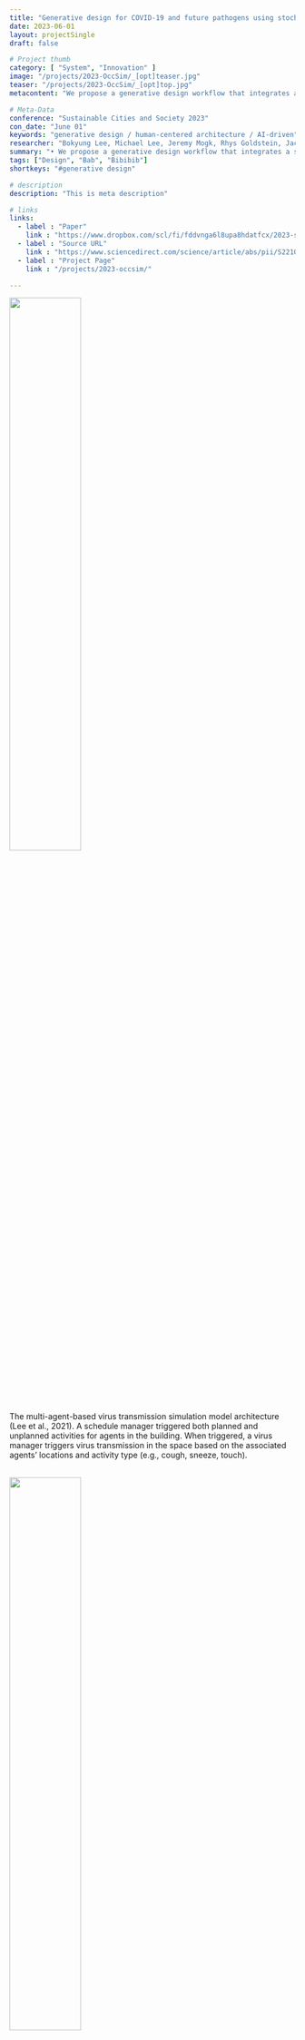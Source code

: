 ```yaml
---
title: "Generative design for COVID-19 and future pathogens using stochastic multi-agent simulation"
date: 2023-06-01
layout: projectSingle
draft: false

# Project thumb
category: [ "System", "Innovation" ]
image: "/projects/2023-OccSim/_[opt]teaser.jpg"
teaser: "/projects/2023-OccSim/_[opt]top.jpg"
metacontent: "We propose a generative design workflow that integrates a stochastic multi-agent simulation with the intent of helping building designers reduce the risk posed by COVID-19 and future pathogens."

# Meta-Data
conference: "Sustainable Cities and Society 2023"
con_date: "June 01"
keywords: "generative design / human-centered architecture / AI-driven"
researcher: "Bokyung Lee, Michael Lee, Jeremy Mogk, Rhys Goldstein, Jacky Bibliowicz, Frederik Brudy, Alexander Tessier."
summary: "• We propose a generative design workflow that integrates a stochastic multi-agent simulation with the intent of helping building designers reduce the risk posed by COVID-19 and future pathogens. Our custom simulation randomly generates activities and movements of individual occupants, tracking the amount of virus transmitted through air and surfaces from contagious to susceptible agents. The stochastic nature of the simulation requires that many repetitions be performed to achieve statistically reliable results. Accordingly, a series of initial experiments identified parameter values that balanced the trade-off between computational cost and accuracy. Applying generative design to a case study based on an existing office space reduced the predicted transmission by around 10% to 20% compared with a baseline set of layouts. Additionally, a qualitative examination of the generated layouts revealed design patterns that may reduce transmission. Stochastic multi-agent simulation is a computationally expensive yet plausible way to generate safer building designs."
tags: ["Design", "Bab", "Bibibib"]
shortkeys: "#generative design"

# description
description: "This is meta description"

# links
links:
  - label : "Paper"
    link : "https://www.dropbox.com/scl/fi/fddvnga6l8upa8hdatfcx/2023-sustainable.pdf?rlkey=2oa8d7tatl2eb459ov9tl8ihq&dl=0"
  - label : "Source URL"
    link : "https://www.sciencedirect.com/science/article/abs/pii/S221067072300272X"
  - label : "Project Page"
    link : "/projects/2023-occsim/"

---
```


<img src="../../projects/2023-OccSim/framework.jpg" width="50%"/>

The multi-agent-based virus transmission simulation model architecture (Lee et al., 2021). A schedule manager triggered both planned and unplanned activities for agents in the building. When triggered, a virus manager triggers virus transmission in the space based on the associated agents’ locations and activity type (e.g., cough, sneeze, touch).

<br>
<img src="../../projects/2023-OccSim/sim.jpg" width="50%"/>

Screen-captured images of our simulation when the graphical mode was activated. The images were captured at specific moments: when (a) 3600 s, (b) 7200 s, and (c) 10 800 s had passed since the simulation started. The grid heat map on the background visualizes the location-specific concentration of virus in the air (𝜓𝑐𝑒𝑙𝑙 ), with the range from 0 to 1. The susceptible agents are represented as blue, while the contagious agents are represented as red. (For interpretation of the references to colour in this figure legend, the reader is referred to the web version of this article.)

<br>
<img src="../../projects/2023-OccSim/plot.jpg" width="50%"/>

Simulation results from different percentages of contagious agents: 5%, 10%, 15%, 20%, 25%, 30%, using both a low (40 agents in total) and high capacity setting (100agents in total). Swarm plots (top) and violin plots (bottom) demonstrate the distribution of the results obtained from 400 simulation runs, for each combination of conditions.
Fig. 5.


<br>
<img src="../../projects/2023-OccSim/framework2.jpg" width="50%"/>

Scope and contribution of our work.


<br>
<img src="../../projects/2023-OccSim/generative1.jpg" width="50%"/>

Generative geometry model for case study (Nagy, Lau et al., 2017).


<br>
<img src="../../projects/2023-OccSim/generative2.jpg" width="50%"/>

Top ten performing designs from each trial in terms of air+surface, air, and surface metrics.


<br>
<img src="../../projects/2023-OccSim/generative3.jpg" width="50%"/>

Air and surface transmission metrics over generation number, demonstrating NSGA-II optimization’s ability to minimize virus transmission over successive generations.


<br>
<img src="../../projects/2023-OccSim/generative4.jpg" width="50%"/>

Top 10 highest and lowest performing designs for air mean from Trial A run.
